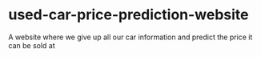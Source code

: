 # used-car-price-prediction-website
A website where we give up all our car information and predict the price it can be sold at
